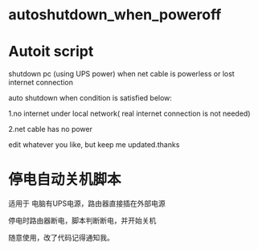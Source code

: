 # autoshutdown_when_poweroff

# Autoit script 

shutdown pc (using UPS power) when net cable is powerless or lost internet connection

auto shutdown when condition is satisfied below:

1.no internet under local network( real internet connection is not needed)

2.net cable has no power

edit whatever you like, but keep me updated.thanks

# 停电自动关机脚本

适用于 电脑有UPS电源，路由器直接插在外部电源

停电时路由器断电，脚本判断断电，并开始关机

随意使用，改了代码记得通知我。
